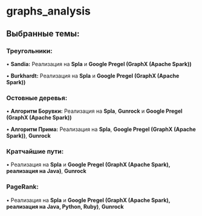 # graphs_analysis

## Выбранные темы:

### Треугольники:

•   **Sandia:**
       Реализация на **Spla** и **Google Pregel (GraphX (Apache Spark))**
       
•   **Burkhardt:**
       Реализация на **Spla** и **Google Pregel (GraphX (Apache Spark))**

### Остовные деревья:

•   **Алгоритм Борувки:**
       Реализация на **Spla**, **Gunrock** и **Google Pregel (GraphX (Apache Spark))**
    
•   **Алгоритм Прима:**
       Реализация на **Spla**, **Google Pregel (GraphX (Apache Spark))**, **Gunrock**

### Кратчайшие пути:

• Реализация на **Spla** и **Google Pregel (GraphX (Apache Spark), реализация на Java)**, **Gunrock**

### PageRank:

• Реализация на **Spla** и **Google Pregel (GraphX (Apache Spark), реализация на Java, Python, Ruby)**, **Gunrock**
